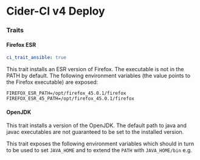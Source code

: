 Cider-CI v4  Deploy
===================


### Traits


#### Firefox ESR

```yaml
ci_trait_ansible: true
```

This trait installs an ESR version of Firefox. The executable is not in the
PATH by default. The following environment variables (the value points to the
Firefox executable) are exposed:

```
FIREFOX_ESR_PATH=/opt/firefox_45.0.1/firefox
FIREFOX_ESR_45_PATH=/opt/firefox_45.0.1/firefox
```

#### OpenJDK

This trait installs a version of the OpenJDK. The default path to java and
javac executables are not guaranteed to be set to the installed version.

This trait exposes the following environment variables which should in turn to
be used to set `JAVA_HOME` and to extend the `PATH` with `JAVA_HOME/bin` e.g.


